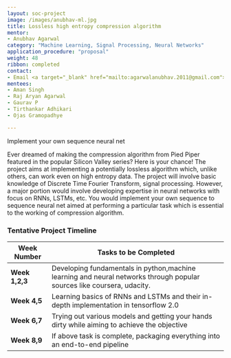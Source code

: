 ```yaml
---
layout: soc-project
image: /images/anubhav-ml.jpg
title: Lossless high entropy compression algorithm
mentor: 
- Anubhav Agarwal
category: "Machine Learning, Signal Processing, Neural Networks"
application_procedure: "proposal"
weight: 48
ribbon: completed
contact:
- Email <a target="_blank" href="mailto:agarwalanubhav.2011@gmail.com">agarwalanubhav.2011@gmail.com</a> 
mentees:
- Aman Singh
- Raj Aryan Agarwal
- Gaurav P
- Tirthankar Adhikari
- Ojas Gramopadhye

---
```

Implement your own sequence neural net

<!--break-->
Ever dreamed of making the compression algorithm from Pied Piper featured in the popular Silicon Valley series? Here is your chance! The project aims at implementing a potentially lossless algorithm which, unlike others, can work even on high entropy data. The project will involve basic knowledge of Discrete Time Fourier Transform, signal processing. However, a major portion would involve developing expertise in neural networks with focus on RNNs, LSTMs, etc. You would implement your own sequence to sequence neural net aimed at performing a particular task which is essential to the working of compression algorithm.
<!--break-->

### Tentative Project Timeline
<!--break-->

|Week Number  | Tasks to be Completed|
|--- | --- | 
|**Week 1,2,3** | Developing fundamentals in python,machine learning and neural networks through popular sources like coursera, udacity.|
|**Week 4,5** |Learning basics of RNNs and LSTMs and their in-depth implementation in tensorflow  2.0|
|**Week 6,7** |Trying out various models and getting your hands dirty while aiming to achieve the objective|
|**Week 8,9** | If above task is complete, packaging everything into an end-to-end pipeline |

